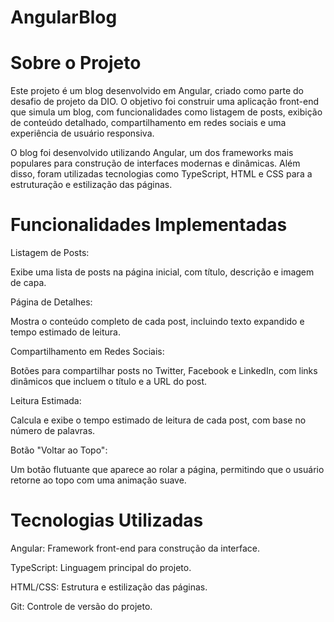 # AngularBlog

# Sobre o Projeto
Este projeto é um blog desenvolvido em Angular, criado como parte do desafio de projeto da DIO. O objetivo foi construir uma aplicação front-end que simula um blog, com funcionalidades como listagem de posts, exibição de conteúdo detalhado, compartilhamento em redes sociais e uma experiência de usuário responsiva.

O blog foi desenvolvido utilizando Angular, um dos frameworks mais populares para construção de interfaces modernas e dinâmicas. Além disso, foram utilizadas tecnologias como TypeScript, HTML e CSS para a estruturação e estilização das páginas.

# Funcionalidades Implementadas
Listagem de Posts:

Exibe uma lista de posts na página inicial, com título, descrição e imagem de capa.

Página de Detalhes:

Mostra o conteúdo completo de cada post, incluindo texto expandido e tempo estimado de leitura.

Compartilhamento em Redes Sociais:

Botões para compartilhar posts no Twitter, Facebook e LinkedIn, com links dinâmicos que incluem o título e a URL do post.

Leitura Estimada:

Calcula e exibe o tempo estimado de leitura de cada post, com base no número de palavras.

Botão "Voltar ao Topo":

Um botão flutuante que aparece ao rolar a página, permitindo que o usuário retorne ao topo com uma animação suave.

# Tecnologias Utilizadas
Angular: Framework front-end para construção da interface.

TypeScript: Linguagem principal do projeto.

HTML/CSS: Estrutura e estilização das páginas.

Git: Controle de versão do projeto.

